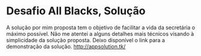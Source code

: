 # Desafio All Blacks, Solução
A solução por mim proposta tem o objetivo de facilitar a vida da secretária o máximo possível.
Não me atentei a alguns detalhes mais técnicos visando à simplicidade da solução proposta.
Deixo disponível o link para a demonstração da solução.
http://appsolution.tk/


